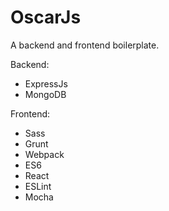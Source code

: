 # OscarJs

A backend and frontend boilerplate.

Backend:
- ExpressJs
- MongoDB

Frontend:
- Sass
- Grunt
- Webpack
- ES6
- React
- ESLint
- Mocha
